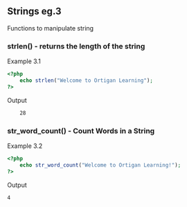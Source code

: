 ## Strings eg.3

Functions to manipulate string 

### strlen() - returns the length of the string

Example 3.1

```php
<?php
	echo strlen("Welcome to Ortigan Learning");
?>
```

Output

```bash
	28
```

### str_word_count() - Count Words in a String

Example 3.2

```php
<?php
    echo str_word_count("Welcome to Ortigan Learning!"); 
?>
```

Output

```bash
4
```